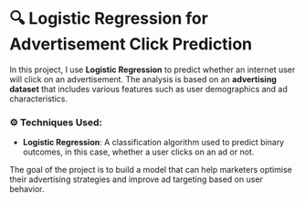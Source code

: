 # 🔍 Logistic Regression for Advertisement Click Prediction

In this project, I use **Logistic Regression** to predict whether an internet user will click on an advertisement. The analysis is based on an **advertising dataset** that includes various features such as user demographics and ad characteristics.

### ⚙️ Techniques Used:
- **Logistic Regression**: A classification algorithm used to predict binary outcomes, in this case, whether a user clicks on an ad or not.

The goal of the project is to build a model that can help marketers optimise their advertising strategies and improve ad targeting based on user behavior.
